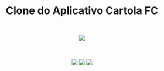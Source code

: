 <h1 align="center">Clone do Aplicativo Cartola FC</h1><br>

<p align="center">
  <img src="https://img.shields.io/static/v1?label=BUILT%20FOR&message=IONIC&color=blue">
  <br><br><br><br>
  <img src="https://user-images.githubusercontent.com/46490801/67431044-dd2d5000-f5b9-11e9-906b-ce9154cf867d.jpeg">
  <img src="https://user-images.githubusercontent.com/46490801/67431057-e0c0d700-f5b9-11e9-8ed0-f33b9bf3064f.jpeg">
  <img src="https://user-images.githubusercontent.com/46490801/67431068-e4545e00-f5b9-11e9-8244-68ea8f9e8130.jpeg">
<p>




